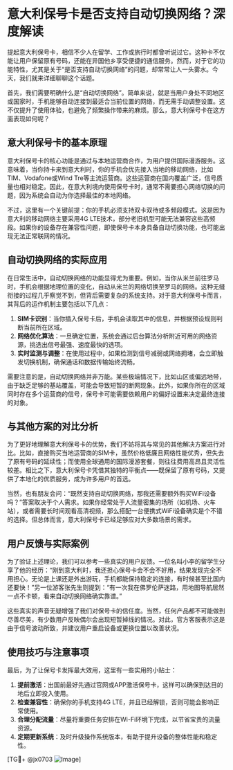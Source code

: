 # 意大利保号卡是否支持自动切换网络？深度解读

提起意大利保号卡，相信不少人在留学、工作或旅行时都曾听说过它。这种卡不仅能让用户保留原有号码，还能在异国他乡享受便捷的通信服务。然而，对于它的功能特性，尤其是关于“是否支持自动切换网络”的问题，却常常让人一头雾水。今天，我们就来详细聊聊这个话题。

首先，我们需要明确什么是“自动切换网络”。简单来说，就是当用户身处不同地区或国家时，手机能够自动连接到最适合当前位置的网络，而无需手动调整设置。这不仅提升了使用体验，也避免了频繁操作带来的麻烦。那么，意大利保号卡在这方面表现如何呢？

## 意大利保号卡的基本原理

意大利保号卡的核心功能是通过与本地运营商合作，为用户提供国际漫游服务。这意味着，当你持卡来到意大利时，你的手机会优先接入当地的移动网络，比如TIM、Vodafone或Wind Tre等主流运营商。这些运营商在国内覆盖广泛，信号质量也相对稳定。因此，在意大利境内使用保号卡时，通常不需要担心网络切换的问题，因为系统会自动为你选择最佳的本地网络。

不过，这里有一个关键前提：你的手机必须支持双卡双待或多频段模式。这是因为意大利的移动网络主要采用4G LTE技术，部分老旧机型可能无法兼容这些高频段。如果你的设备存在兼容性问题，即使保号卡本身具备自动切换功能，也可能出现无法正常联网的情况。

## 自动切换网络的实际应用

在日常生活中，自动切换网络的功能显得尤为重要。例如，当你从米兰前往罗马时，手机会根据地理位置的变化，自动从米兰的网络切换至罗马的网络。这种无缝衔接的过程几乎察觉不到，但背后需要复杂的系统支持。对于意大利保号卡而言，其背后的运作机制主要包括以下几点：

1. **SIM卡识别**：当你插入保号卡后，手机会读取其中的信息，并根据预设规则判断当前所在区域。
2. **网络优化算法**：一旦确定位置，系统会通过后台算法分析附近可用的网络资源，挑选出信号最强、速度最快的选项。
3. **实时监测与调整**：在使用过程中，如果检测到信号减弱或网络拥堵，会立即触发切换机制，确保通话和数据传输始终流畅。

需要注意的是，自动切换网络并非万能。某些极端情况下，比如山区或偏远地带，由于缺乏足够的基站覆盖，可能会导致短暂的断网现象。此外，如果你所在的区域同时存在多个运营商的信号，保号卡可能需要依赖用户的偏好设置来决定最终连接的对象。

## 与其他方案的对比分析

为了更好地理解意大利保号卡的优势，我们不妨将其与常见的其他解决方案进行对比。比如，直接购买当地运营商的SIM卡，虽然价格低廉且网络性能优秀，但失去了原有号码的延续性；而使用全球通用的国际漫游套餐，则往往费用高昂且灵活性较差。相比之下，意大利保号卡凭借其独特的平衡点——既保留了原有号码，又提供了本地化的优质服务，成为许多用户的首选。

当然，也有朋友会问：“既然支持自动切换网络，那我还需要额外购买WiFi设备吗？”答案取决于个人需求。如果你经常处于人流量密集的场所（如机场、火车站），或者需要长时间观看高清视频，那么搭配一台便携式WiFi设备确实是个不错的选择。但总体而言，意大利保号卡已经足够应对大多数场景的需求。

## 用户反馈与实际案例

为了验证上述理论，我们可以参考一些真实的用户反馈。一位名叫小李的留学生分享了他的经历：“刚到意大利时，我还担心保号卡会不会不好用，结果发现完全不用担心。无论是上课还是外出游玩，手机都能保持稳定的连接，有时候甚至比国内还要快！”另一位游客张先生则提到：“有一次我在佛罗伦萨迷路，用地图导航居然一点不卡顿，看来自动切换网络确实靠谱。”

这些真实的声音无疑增强了我们对保号卡的信任度。当然，任何产品都不可能做到尽善尽美，有少数用户反映偶尔会出现短暂掉线的情况。对此，官方客服表示这是由于信号波动所致，并建议用户重启设备或更换位置以改善状况。

## 使用技巧与注意事项

最后，为了让保号卡发挥最大效用，这里有一些实用的小贴士：

1. **提前激活**：出国前最好先通过官网或APP激活保号卡，这样可以确保到达目的地后立即投入使用。
2. **检查兼容性**：确保你的手机支持4G LTE，并且已经解锁，否则可能会影响正常使用。
3. **合理分配流量**：尽量将重要任务安排在Wi-Fi环境下完成，以节省宝贵的流量资源。
4. **定期更新系统**：及时升级操作系统版本，有助于提升设备的整体性能和稳定性。

[TG💪+ @jx0703 ![Image](https://github.com/user-attachments/assets/dbca1d08-cadb-493c-b0ec-ad6f7a83f270)]